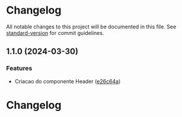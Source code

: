 # Changelog

All notable changes to this project will be documented in this file. See [standard-version](https://github.com/conventional-changelog/standard-version) for commit guidelines.

## 1.1.0 (2024-03-30)


### Features

* Criacao do componente Header ([e26c64a](https://github.com/rappidriver/RDComponents/commit/e26c64a7096045488e3e8f9d8aac8e8554df814a))

# Changelog
